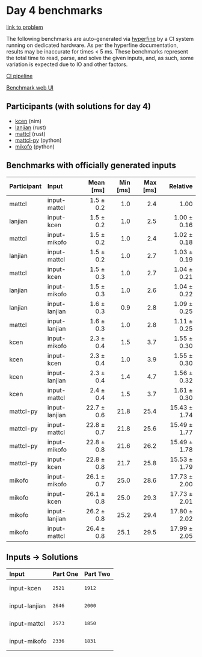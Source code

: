 # Day 4 benchmarks

[link to problem](https://adventofcode.com/2024/day/4)

The following benchmarks are auto-generated via
[hyperfine](https://github.com/sharkdp/hyperfine) by a CI system running on
dedicated hardware. As per the hyperfine documentation, results may be
inaccurate for times < 5 ms. These benchmarks represent the total time to read,
parse, and solve the given inputs, and, as such, some variation is expected due
to IO and other factors.

[CI pipeline](http://ci.papercode.net:8080/teams/main/pipelines/aoc2024)

[Benchmark web UI](https://aoc.ancalagon.black)


## Participants (with solutions for day 4)

- [kcen](https://github.com/kcen/aoc2024) (nim)
- [lanjian](https://github.com/lanjian/aoc-2024) (rust)
- [mattcl](https://github.com/mattcl/aoc2024) (rust)
- [mattcl-py](https://github.com/mattcl/aoc2024-py) (python)
- [mikofo](https://github.com/mikofo/aoc2024) (python)


## Benchmarks with officially generated inputs

| Participant | Input | Mean [ms] | Min [ms] | Max [ms] | Relative |
|:---|:---|---:|---:|---:|---:|
| mattcl | input-mattcl | 1.5 ± 0.2 | 1.0 | 2.4 | 1.00 |
| lanjian | input-kcen | 1.5 ± 0.2 | 1.0 | 2.5 | 1.00 ± 0.16 |
| mattcl | input-mikofo | 1.5 ± 0.2 | 1.0 | 2.4 | 1.02 ± 0.18 |
| lanjian | input-mattcl | 1.5 ± 0.2 | 1.0 | 2.7 | 1.03 ± 0.19 |
| mattcl | input-kcen | 1.5 ± 0.3 | 1.0 | 2.7 | 1.04 ± 0.21 |
| lanjian | input-mikofo | 1.5 ± 0.3 | 1.0 | 2.6 | 1.04 ± 0.22 |
| lanjian | input-lanjian | 1.6 ± 0.3 | 0.9 | 2.8 | 1.09 ± 0.25 |
| mattcl | input-lanjian | 1.6 ± 0.3 | 1.0 | 2.8 | 1.11 ± 0.25 |
| kcen | input-mikofo | 2.3 ± 0.4 | 1.5 | 3.7 | 1.55 ± 0.30 |
| kcen | input-kcen | 2.3 ± 0.4 | 1.0 | 3.9 | 1.55 ± 0.30 |
| kcen | input-lanjian | 2.3 ± 0.4 | 1.4 | 4.7 | 1.56 ± 0.32 |
| kcen | input-mattcl | 2.4 ± 0.4 | 1.5 | 3.7 | 1.61 ± 0.30 |
| mattcl-py | input-lanjian | 22.7 ± 0.6 | 21.8 | 25.4 | 15.43 ± 1.74 |
| mattcl-py | input-mattcl | 22.8 ± 0.7 | 21.8 | 25.6 | 15.49 ± 1.77 |
| mattcl-py | input-mikofo | 22.8 ± 0.8 | 21.6 | 26.2 | 15.49 ± 1.78 |
| mattcl-py | input-kcen | 22.8 ± 0.8 | 21.7 | 25.8 | 15.53 ± 1.79 |
| mikofo | input-mikofo | 26.1 ± 0.7 | 25.0 | 28.6 | 17.73 ± 2.00 |
| mikofo | input-kcen | 26.1 ± 0.8 | 25.0 | 29.3 | 17.73 ± 2.01 |
| mikofo | input-lanjian | 26.2 ± 0.8 | 25.2 | 29.4 | 17.80 ± 2.02 |
| mikofo | input-mattcl | 26.4 ± 0.8 | 25.1 | 29.5 | 17.99 ± 2.05 |


## Inputs -> Solutions

| Input | Part One | Part Two |
|:---|:---|:---|
|input-kcen|<pre>2521</pre>|<pre>1912</pre>|
|input-lanjian|<pre>2646</pre>|<pre>2000</pre>|
|input-mattcl|<pre>2573</pre>|<pre>1850</pre>|
|input-mikofo|<pre>2336</pre>|<pre>1831</pre>|
